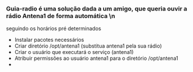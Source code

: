 ### Guia-radio é uma solução dada a um amigo, que queria ouvir a rádio Antena1 de forma automática \n
seguindo os horários pré determinados


- Instalar pacotes necessários
- Criar diretório /opt/antena1 (substitua antena1 pela sua rádio)
- Criar o usuário que executará o serviço (antena1)
- Atribuir permissões ao usuário antena1 para o diretório /opt/antena1
- 
